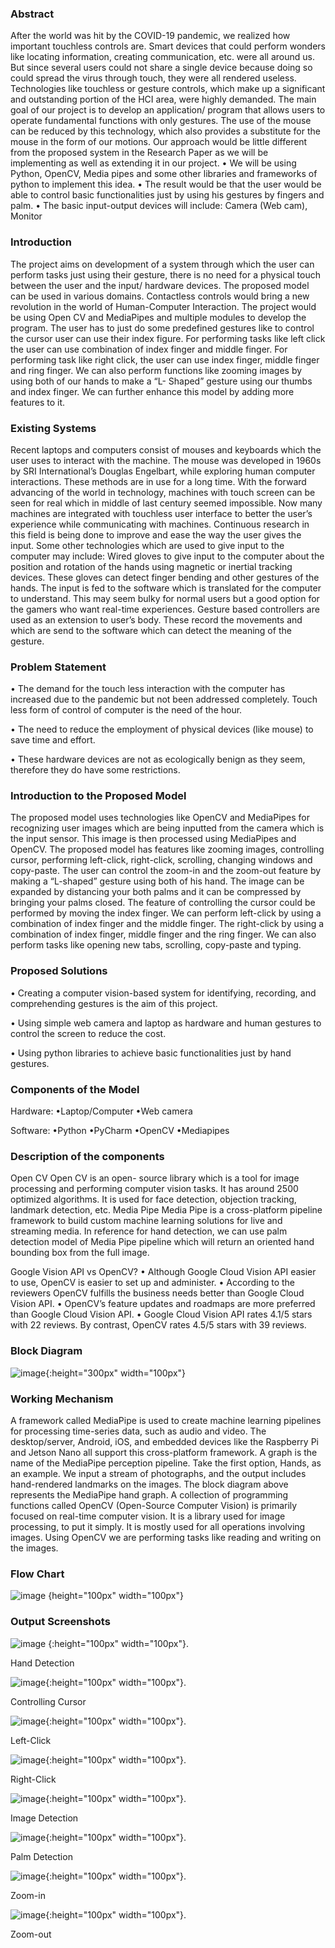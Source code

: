 <h3>Abstract</h3>
After the world was hit by the COVID-19 pandemic, we realized how important touchless controls are. Smart devices that could perform wonders like locating information, creating communication, etc. were all around us. But since several users could not share a single device because doing so could spread the virus through touch, they were all rendered useless. Technologies like touchless or gesture controls, which make up a significant and outstanding portion of the HCI area, were highly demanded.
The main goal of our project is to develop an application/ program that allows users to operate fundamental functions with only gestures. The use of the mouse can be reduced by this technology, which also provides a substitute for the mouse in the form of our motions. 
Our approach would be little different from the proposed system in the Research Paper as we will be implementing as well as extending it in our project.
•	 We will be using Python, OpenCV, Media pipes and some other libraries and frameworks of python to implement this idea.
•	 The result would be that the user would be able to control basic functionalities just by using his gestures by fingers and palm.
•	  The basic input-output devices will include: Camera (Web cam), Monitor

<h3>Introduction</h3>
The project aims on development of a system through which the user can perform tasks just using their gesture, there is no need for a physical touch between the user and the input/ hardware devices. The proposed model can be used in various domains. Contactless controls would bring a new revolution in the world of Human-Computer Interaction.  The project would be using Open CV and MediaPipes and multiple modules to develop the program. The user has to just do some predefined gestures like to control the cursor user can use their index figure. For performing tasks like left click the user can use combination of index finger and middle finger. For performing task like right click, the user can use index finger, middle finger and ring finger. We can also perform functions like zooming images by using both of our hands to make a “L- Shaped” gesture using our thumbs and index finger. We can further enhance this model by adding more features to it. 

<h3>Existing Systems</h3>
Recent laptops and computers consist of mouses and keyboards which the user uses to interact with the machine. The mouse was developed in 1960s by SRI International’s Douglas Engelbart, while exploring human computer interactions. These methods are in use for a long time. With the forward advancing of the world in technology, machines with touch screen can be seen for real which in middle of last century seemed impossible. Now many machines are integrated with touchless user interface to better the user’s experience while communicating with machines. Continuous research in this field is being done to improve and ease the way the user gives the input. Some other technologies which are used to give input to the computer may include:
Wired gloves to give input to the computer about the position and rotation of the hands using magnetic or inertial tracking devices. These gloves can detect finger bending and other gestures of the hands. The input is fed to the software which is translated for the computer to understand. This may seem bulky for normal users but a good option for the gamers who want real-time experiences.
Gesture based controllers are used as an extension to user’s body. These record the movements and which are send to the software which can detect the meaning of the gesture.

<h3>Problem Statement</h3>
•	The demand for the touch less interaction with the computer has increased due to the pandemic but not been addressed completely. Touch less form of control of computer is the need of the hour. 

•	The need to reduce the employment of physical devices (like mouse) to save time and effort.

•	These hardware devices are not as ecologically benign as they seem, therefore they do have some restrictions.


<h3>Introduction to the Proposed Model</h3>
The proposed model uses technologies like OpenCV and MediaPipes for recognizing user images which are being inputted from the camera which is the input sensor. This image is then processed using MediaPipes and OpenCV. The proposed model has features like zooming images, controlling cursor, performing left-click, right-click, scrolling, changing windows and copy-paste. The user can control the zoom-in and the zoom-out feature by making a “L-shaped” gesture using both of his hand. The image can be expanded by distancing your both palms and it can be compressed by bringing your palms closed. The feature of controlling the cursor could be performed by moving the index finger. We can perform left-click by using a combination of index finger and the middle finger. The right-click by using a combination of index finger, middle finger and the ring finger. We can also perform tasks like opening new tabs, scrolling, copy-paste and typing.

<h3>Proposed Solutions</h3>
•	Creating a computer vision-based system for identifying, recording, and comprehending gestures is the aim of this project.

•	Using simple web camera and laptop as hardware and human gestures to control the screen to reduce the cost.

•	Using python libraries to achieve basic functionalities just by hand gestures.


<h3>Components of the Model</h3>
Hardware:
•Laptop/Computer
•Web camera

Software:
•Python
•PyCharm
•OpenCV
•Mediapipes

<h3>Description of the components</h3>
Open CV
Open CV is an open- source library which is a tool for image processing and performing computer vision tasks. It has around 2500 optimized algorithms. It is used for face detection, objection tracking, landmark detection, etc. 
Media Pipe
Media Pipe is a cross-platform pipeline framework to build custom machine learning solutions for live and streaming media. In reference for hand detection, we can use palm detection model of Media Pipe pipeline which will return an oriented hand bounding box from the full image.

Google Vision API vs OpenCV?
•	Although Google Cloud Vision API easier to use, OpenCV is easier to set up and administer. 
•	According to the reviewers OpenCV fulfills the business needs better than Google Cloud Vision API.
•	OpenCV’s feature updates and roadmaps are more preferred than Google Cloud Vision API.
•	Google Cloud Vision API rates 4.1/5 stars with 22 reviews. By contrast, OpenCV rates 4.5/5 stars with 39 reviews.

<h3>Block Diagram</h3>

![image](https://github.com/Dishagupta224/test11/assets/75116292/055306e6-045d-4cee-b6a8-8c7dd0631afd){:height="300px" width="100px"}

<h3>Working Mechanism</h3>
A framework called MediaPipe is used to create machine learning pipelines for processing time-series data, such as audio and video. The desktop/server, Android, iOS, and embedded devices like the Raspberry Pi and Jetson Nano all support this cross-platform framework. A graph is the name of the MediaPipe perception pipeline. Take the first option, Hands, as an example. We input a stream of photographs, and the output includes hand-rendered landmarks on the images.  The block diagram above represents the MediaPipe hand graph. A collection of programming functions called OpenCV (Open-Source Computer Vision) is primarily focused on real-time computer vision. It is a library used for image processing, to put it simply. It is mostly used for all operations involving images. Using OpenCV we are performing tasks like reading and writing on the images.

<h3>Flow Chart</h3>

![image](https://github.com/Dishagupta224/test11/assets/75116292/e683ecb9-134c-4a9b-81b4-29e5d306d14b) {height="100px" width="100px"}

<h3>Output Screenshots</h3>

![image](https://github.com/Dishagupta224/test11/assets/75116292/3f4538b7-a0c4-463f-b4f2-4266e8276a8d) {:height="100px" width="100px"}.

Hand Detection

![image](https://github.com/Dishagupta224/test11/assets/75116292/5f18b631-4caa-4374-82bb-64ed250d3695){:height="100px" width="100px"}.

Controlling Cursor

![image](https://github.com/Dishagupta224/test11/assets/75116292/e44f4969-dc95-45c3-b7a8-dee903387b36){:height="100px" width="100px"}.

Left-Click

![image](https://github.com/Dishagupta224/test11/assets/75116292/f8d9661b-bcd3-4808-94f8-f8efa21b3ce7){:height="100px" width="100px"}.

Right-Click

![image](https://github.com/Dishagupta224/test11/assets/75116292/8345f5d4-a017-42ad-bd1d-d05d0fc8c09d){:height="100px" width="100px"}.

Image Detection

![image](https://github.com/Dishagupta224/test11/assets/75116292/da0f4a13-664d-48d6-8225-2854dda559ec){:height="100px" width="100px"}.

Palm Detection

![image](https://github.com/Dishagupta224/test11/assets/75116292/daaf7ff5-c7a7-43ad-a3c5-4ae5d514ef22){:height="100px" width="100px"}.

Zoom-in

![image](https://github.com/Dishagupta224/test11/assets/75116292/17d7355d-42ec-4ad4-b59c-f4dfdb35a8e0){:height="100px" width="100px"}.

Zoom-out

